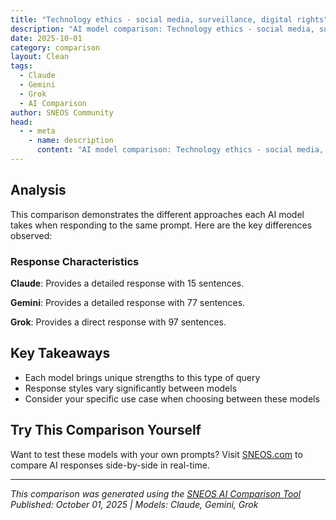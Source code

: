 ```yaml
---
title: "Technology ethics - social media, surveillance, digital rights"
description: "AI model comparison: Technology ethics - social media, surveillance, digital rights..."
date: 2025-10-01
category: comparison
layout: Clean
tags:
  - Claude
  - Gemini
  - Grok
  - AI Comparison
author: SNEOS Community
head:
  - - meta
    - name: description
      content: "AI model comparison: Technology ethics - social media, surveillance, digital rights..."
---
```


<ChatComparison
  title="Technology ethics - social media, surveillance, digital rights"
  prompt="Technology ethics - social media, surveillance, digital rights"
  :responses='{
    "Claude": "# Technology Ethics: Key Issues and Considerations\n\n## Social Media Ethics\n\n### **Platform Responsibility**\n- **Content moderation**: Balancing free speech with harm prevention\n- **Algorithmic transparency**: How feeds and recommendations are curated\n- **Data collection practices**: What information is gathered and how it\u0027s used\n- **Mental health impacts**: Addressing addiction, comparison culture, and well-being\n\n### **User Rights vs. Platform Control**\n- Who decides what content is acceptable?\n- Should platforms be treated as publishers or neutral forums?\n- How to handle misinformation while preserving open dialogue\n- Cross-border content regulation challenges\n\n## Surveillance and Privacy\n\n### **Types of Surveillance**\n- **Government surveillance**: National security vs. civil liberties\n- **Corporate surveillance**: Data collection for advertising and analytics\n- **Workplace monitoring**: Employee privacy vs. productivity/security\n- **Public space monitoring**: Safety vs. anonymity in daily life\n\n### **Key Ethical Questions**\n- What level of privacy should individuals expect?\n- When is surveillance justified for collective benefit?\n- How can oversight and accountability be ensured?\n- What are the long-term societal effects of pervasive monitoring?\n\n## Digital Rights Framework\n\n### **Fundamental Digital Rights**\n- **Access**: Internet connectivity as a human right\n- **Privacy**: Control over personal data and communications\n- **Expression**: Freedom of speech in digital spaces\n- **Due process**: Fair treatment in content moderation and account actions\n\n### **Emerging Considerations**\n- **Algorithmic fairness**: Preventing bias in automated decision-making\n- **Digital dignity**: Protecting human agency in AI-mediated interactions\n- **Data ownership**: Who controls and benefits from personal information\n- **Right to be forgotten**: Ability to remove personal information online\n\n## Balancing Competing Interests\n\n### **Common Tensions**\n- Security vs. Privacy\n- Innovation vs. Regulation\n- Global connectivity vs. Local sovereignty\n- Individual rights vs. Collective benefit\n\n### **Approaches to Resolution**\n- Multi-stakeholder governance involving users, companies, and governments\n- Transparent policies and regular audits\n- Technical solutions (privacy-preserving technologies)\n- International cooperation on standards and norms\n\nWhat specific aspects of technology ethics are you most interested in exploring further?",
    "Gemini": "Okay, let\u0027s dive into the complex and crucial topic of technology ethics, specifically focusing on social media, surveillance, and digital rights. This is a multi-faceted area with significant implications for individuals, societies, and the future.\n\n**I. Social Media Ethics**\n\nSocial media platforms have revolutionized communication and information sharing, but they also present a range of ethical dilemmas:\n\n*   **Privacy Concerns:**\n    *   **Data Collection:** Social media companies collect vast amounts of data about users\u0027 online activity, preferences, and even offline behavior.  The ethical question is how this data is collected, stored, used, and shared. Users are often unaware of the extent of data collection or how it\u0027s being utilized.\n    *   **Data Breaches:**  Data breaches expose sensitive personal information, leading to identity theft, financial fraud, and reputational damage. The responsibility lies with social media platforms to adequately protect user data and be transparent about breaches.\n    *   **Targeted Advertising:**  Data is used to target users with personalized advertisements, which can be manipulative and exploit vulnerabilities. The ethics of using data to influence user behavior and purchasing decisions is debated.\n*   **Misinformation and Disinformation:**\n    *   **Spread of Fake News:** Social media facilitates the rapid spread of false or misleading information. This can have serious consequences, such as influencing elections, inciting violence, and eroding trust in institutions.\n    *   **Echo Chambers and Filter Bubbles:** Algorithms can create echo chambers where users are primarily exposed to information that confirms their existing beliefs, reinforcing biases and hindering critical thinking.\n    *   **Responsibility of Platforms:**  Social media platforms face pressure to combat misinformation, but content moderation is challenging and can raise concerns about censorship and free speech.\n*   **Mental Health and Well-being:**\n    *   **Cyberbullying and Harassment:** Social media can be a breeding ground for cyberbullying, harassment, and online abuse.\n    *   **Social Comparison and Envy:**  Curated and often unrealistic portrayals of life on social media can lead to social comparison, feelings of inadequacy, and mental health issues like anxiety and depression.\n    *   **Addiction:**  Social media platforms are designed to be addictive, with features like notifications and infinite scrolling that encourage compulsive use.\n*   **Manipulation and Influence:**\n    *   **Algorithmic Bias:**  Algorithms that determine what content users see can be biased, perpetuating stereotypes and discrimination.\n    *   **Political Manipulation:**  Social media has been used to spread propaganda, influence elections, and manipulate public opinion.\n    *   **Responsibility of Influencers:**  Ethical considerations arise regarding influencers who promote products or services without disclosing sponsored content or who endorse harmful products.\n*   **Transparency and Accountability:**\n    *   **Lack of Transparency:**  Algorithms and data practices are often opaque, making it difficult for users to understand how social media platforms work and how their data is being used.\n    *   **Limited Accountability:**  Holding social media platforms accountable for the content shared on their platforms and the impact of their algorithms is a challenge.\n\n**Ethical Principles and Considerations for Social Media:**\n\n*   **User Autonomy:** Respecting users\u0027 rights to control their data and make informed decisions about their online experiences.\n*   **Beneficence:** Acting in ways that benefit users and society as a whole.\n*   **Non-Maleficence:** Avoiding actions that could harm users or society.\n*   **Justice:** Ensuring that social media platforms are fair and equitable for all users.\n*   **Transparency:** Being open and honest about data practices, algorithms, and content moderation policies.\n*   **Accountability:** Taking responsibility for the impact of social media platforms on individuals and society.\n\n**II. Surveillance Ethics**\n\nSurveillance technologies, including facial recognition, CCTV cameras, and data analytics, are becoming increasingly prevalent. While they can be used for legitimate purposes like crime prevention and security, they also raise serious ethical concerns:\n\n*   **Privacy Violations:**\n    *   **Mass Surveillance:** The collection and analysis of data on large populations, even those who are not suspected of any wrongdoing, can create a chilling effect on freedom of expression and association.\n    *   **Data Profiling:**  Surveillance data can be used to create detailed profiles of individuals, which can be used for discriminatory purposes.\n    *   **Lack of Consent:**  Individuals are often unaware that they are being surveilled or have limited control over how their data is being used.\n*   **Bias and Discrimination:**\n    *   **Algorithmic Bias in Facial Recognition:** Facial recognition technology has been shown to be less accurate for people of color, leading to misidentification and wrongful arrests.\n    *   **Targeting of Marginalized Communities:** Surveillance technologies can be disproportionately used to target marginalized communities, such as immigrants and activists.\n*   **Erosion of Trust:**\n    *   **Secret Surveillance:**  When surveillance is conducted in secret, it can erode trust between citizens and governments and law enforcement agencies.\n    *   **Abuse of Power:**  Surveillance technologies can be abused by those in power to monitor political opponents or suppress dissent.\n*   **Chilling Effect on Freedom:**\n    *   **Self-Censorship:**  Knowing that they are being watched can lead people to self-censor their behavior and avoid expressing controversial opinions.\n    *   **Inhibition of Dissent:**  Surveillance can discourage people from participating in protests and other forms of political activism.\n*   **Lack of Transparency and Accountability:**\n    *   **Secret Algorithms:**  The algorithms used to analyze surveillance data are often kept secret, making it difficult to assess their accuracy and fairness.\n    *   **Limited Oversight:**  There is often limited oversight of surveillance activities, which can lead to abuses of power.\n\n**Ethical Principles and Considerations for Surveillance:**\n\n*   **Necessity:** Surveillance should only be used when it is necessary to achieve a legitimate purpose.\n*   **Proportionality:** The intrusiveness of surveillance should be proportionate to the risk being addressed.\n*   **Transparency:** Surveillance activities should be conducted in a transparent manner, with clear policies and procedures.\n*   **Accountability:**  Individuals and organizations should be held accountable for the use of surveillance technologies.\n*   **Data Minimization:**  Only the minimum amount of data necessary should be collected and retained.\n*   **Purpose Limitation:**  Data should only be used for the purpose for which it was collected.\n*   **Security:**  Surveillance data should be securely stored and protected from unauthorized access.\n*   **Oversight:**  Independent oversight mechanisms should be in place to ensure that surveillance activities are conducted ethically and legally.\n\n**III. Digital Rights**\n\nDigital rights are the human rights and legal rights that individuals are entitled to when using the internet and digital technologies. They are often extensions of existing human rights applied to the digital realm.  Key digital rights include:\n\n*   **Right to Privacy:**  The right to control personal data, including the right to be free from unwarranted surveillance and data collection.\n*   **Freedom of Expression:**  The right to express oneself online without fear of censorship or reprisal.\n*   **Access to Information:**  The right to access information online, including government information and diverse perspectives.\n*   **Freedom of Assembly and Association:**  The right to organize and participate in online communities and movements.\n*   **Right to Education and Digital Literacy:**  The right to access digital education and develop the skills necessary to use digital technologies effectively and safely.\n*   **Right to Participate in Cultural Life:**  The right to access and participate in online cultural activities.\n*   **Right to Network Neutrality:** The principle that all internet traffic should be treated equally, without discrimination based on content, application, source, or destination.\n*   **Right to Anonymity and Pseudonymity:**  The right to use the internet anonymously or under a pseudonym, which can be important for protecting privacy and freedom of expression.\n*   **Right to Data Protection:** The right to have personal data protected from misuse, unauthorized access, and disclosure.\n*   **Right to Remedy and Redress:** The right to seek legal remedies and redress for violations of digital rights.\n\n**Challenges to Digital Rights:**\n\n*   **Government Censorship and Surveillance:**  Governments may restrict access to information, monitor online activity, and punish those who express dissenting opinions.\n*   **Corporate Data Collection and Surveillance:**  Companies collect vast amounts of data about users\u0027 online behavior, which can be used for targeted advertising, profiling, and other purposes.\n*   **Cybercrime and Online Harassment:**  Cybercrime, including hacking, phishing, and identity theft, can violate individuals\u0027 digital rights. Online harassment and abuse can also infringe on freedom of expression and the right to privacy.\n*   **Digital Divide:**  The digital divide, or the gap between those who have access to digital technologies and those who do not, can limit access to information, education, and economic opportunities.\n*   **Lack of Legal Protection:**  In some countries, digital rights are not adequately protected by law.\n\n**Promoting and Protecting Digital Rights:**\n\n*   **Legislation and Policy:**  Governments should enact legislation and policies that protect digital rights.\n*   **Education and Awareness:**  Raising awareness about digital rights can empower individuals to protect their own rights and advocate for change.\n*   **Advocacy and Activism:**  Organizations and individuals can advocate for digital rights through lobbying, public education, and legal challenges.\n*   **Technological Solutions:**  Developing technologies that protect privacy, security, and freedom of expression can help safeguard digital rights.\n*   **International Cooperation:**  International cooperation is essential for addressing global challenges to digital rights, such as censorship, surveillance, and cybercrime.\n\n**In Conclusion**\n\nThe ethical considerations surrounding social media, surveillance, and digital rights are constantly evolving as technology advances. Navigating these complex issues requires a commitment to ethical principles, transparency, accountability, and respect for human rights.  It demands ongoing dialogue and collaboration between technologists, policymakers, academics, and the public to ensure that technology is used in a way that benefits society as a whole.  It\u0027s an ongoing conversation that requires constant attention and critical thinking.\n",
    "Grok": "Technology ethics, particularly in the realms of social media, surveillance, and digital rights, is a critical field of study that addresses the moral and societal implications of technological advancements. Below, I\u2019ll break down these three key areas, highlight ethical concerns, and provide an overview of the challenges and potential solutions.\n\n---\n\n### **1. Social Media Ethics**\nSocial media platforms like Facebook, Twitter (now X), Instagram, and TikTok have transformed communication, information sharing, and social interaction. However, they raise significant ethical concerns.\n\n#### **Key Ethical Issues:**\n- **Privacy Violations:** Platforms often collect vast amounts of personal data for targeted advertising, sometimes without clear user consent (e.g., Cambridge Analytica scandal with Facebook in 2018).\n- **Misinformation and Disinformation:** The rapid spread of fake news and harmful content can influence public opinion, elections (e.g., 2016 U.S. election interference), and even incite violence (e.g., Myanmar genocide fueled by hate speech on Facebook).\n- **Mental Health Impact:** Studies link excessive social media use to anxiety, depression, and low self-esteem, particularly among younger users due to cyberbullying and idealized portrayals of life.\n- **Algorithmic Bias:** Algorithms can reinforce stereotypes or discrimination by prioritizing certain content or limiting visibility based on race, gender, or other factors.\n- **Addiction by Design:** Features like infinite scrolling and notifications exploit psychological vulnerabilities to maximize user engagement, often at the cost of well-being.\n\n#### **Ethical Questions:**\n- Should platforms prioritize profit over user well-being?\n- How much responsibility do social media companies have to moderate content, and where does this intersect with freedom of speech?\n\n#### **Potential Solutions:**\n- **Transparency:** Platforms should disclose how data is used and allow users more control over their information (e.g., GDPR in Europe).\n- **Content Moderation:** Stronger policies to combat misinformation, hate speech, and harmful content, potentially with independent oversight.\n- **Regulation:** Governments could impose stricter rules on data practices and accountability (e.g., the EU\u2019s Digital Services Act).\n- **Digital Literacy:** Educating users to critically evaluate content and manage screen time.\n\n---\n\n### **2. Surveillance Ethics**\nSurveillance technologies, including facial recognition, GPS tracking, and data monitoring, are increasingly used by governments, corporations, and even individuals. While they can enhance security, they also pose serious ethical dilemmas.\n\n#### **Key Ethical Issues:**\n- **Mass Surveillance:** Government programs (e.g., NSA\u2019s PRISM program exposed by Edward Snowden) often collect data on citizens without clear justification or oversight, eroding privacy.\n- **Corporate Surveillance:** Companies track user behavior online (e.g., Google\u2019s tracking cookies) and in physical spaces (e.g., retail stores using facial recognition), often without explicit consent.\n- **Social Credit Systems:** In some countries like China, surveillance is tied to behavioral scoring, which can restrict freedoms based on arbitrary metrics.\n- **Bias in Surveillance Tech:** Facial recognition systems have higher error rates for non-white individuals, leading to wrongful profiling and arrests.\n- **Chilling Effect:** Constant monitoring can deter free expression and activism, as people fear repercussions for their actions or speech.\n\n#### **Ethical Questions:**\n- What is the balance between security and individual privacy?\n- Who decides what level of surveillance is acceptable, and how is accountability ensured?\n\n#### **Potential Solutions:**\n- **Legal Safeguards:** Enact laws requiring transparency, consent, and limits on data collection (e.g., bans on facial recognition in some U.S. cities).\n- **Oversight Mechanisms:** Establish independent bodies to monitor surveillance practices by both governments and corporations.\n- **Technological Solutions:** Develop privacy-preserving technologies like end-to-end encryption or decentralized data systems.\n- **Public Awareness:** Encourage debates and activism to ensure surveillance practices align with societal values.\n\n---\n\n### **3. Digital Rights**\nDigital rights encompass the freedoms and protections individuals should have in the digital space, including access to technology, freedom of expression, and protection from exploitation.\n\n#### **Key Ethical Issues:**\n- **Digital Divide:** Unequal access to the internet and technology (e.g., rural vs. urban areas, developed vs. developing countries) creates disparities in education, employment, and participation in society.\n- **Censorship:** Governments and corporations can restrict online content or access (e.g., internet shutdowns during protests in India or Iran), violating free speech.\n- **Data Ownership:** Users often lose control over their data, which companies monetize without fair compensation or clear consent.\n- **Right to Be Forgotten:** Balancing an individual\u2019s right to remove outdated or harmful online information with the public\u2019s right to access information.\n- **Net Neutrality:** The principle that internet service providers should treat all data equally is under threat, potentially allowing wealthier entities to dominate online spaces.\n\n#### **Ethical Questions:**\n- Should internet access be considered a human right?\n- How can individuals reclaim control over their digital identities and data?\n\n#### **Potential Solutions:**\n- **Universal Access Initiatives:** Governments and organizations can invest in infrastructure to close the digital divide (e.g., Starlink\u2019s satellite internet for remote areas).\n- **Stronger Data Protection Laws:** Regulations like GDPR give users rights over their data, including the right to delete or transfer it.\n- **Advocacy for Net Neutrality:** Push for policies that prevent ISPs from prioritizing certain content or users.\n- **Decentralized Technologies:** Blockchain and other decentralized systems could empower users to own and manage their data without relying on centralized corporations.\n\n---\n\n### **Overarching Challenges in Technology Ethics**\n1. **Global Disparities:** Ethical standards and enforcement vary widely between countries, complicating global platforms and technologies.\n2. **Rapid Technological Change:** Laws and norms often lag behind innovations, leaving ethical gray areas (e.g., AI ethics in surveillance).\n3. **Power Imbalance:** Tech giants and governments hold disproportionate power over users, often prioritizing profit or control over rights.\n4. **Balancing Trade-offs:** Privacy vs. security, free speech vs. harm prevention\u2014these tensions are hard to resolve universally.\n\n---\n\n### **Case Studies for Context**\n1. **Cambridge Analytica (Social Media):** Exposed how personal data was harvested from millions of Facebook users to influence voter behavior, raising questions about consent and platform accountability.\n2. **China\u2019s Social Credit System (Surveillance):** Combines mass surveillance with behavioral scoring, illustrating the risks of unchecked monitoring and loss of autonomy.\n3. **European GDPR (Digital Rights):** A landmark regulation enforcing data protection and user rights, serving as a model for balancing innovation with ethics.\n\n---\n\n### **Conclusion**\nThe ethical challenges of social media, surveillance, and digital rights are deeply interconnected and reflect broader tensions between technology, power, and human values. Addressing these issues requires collaboration among technologists, policymakers, ethicists, and the public to ensure that technology serves humanity without compromising fundamental rights. Striking a balance involves transparent practices, robust regulations, and empowering users to navigate the digital world with agency and dignity.\n\nIf you\u2019d like to dive deeper into a specific area (e.g., a particular platform, technology, or case study), let me know!"
  }'
  published-date="10:43"
/>

## Analysis

This comparison demonstrates the different approaches each AI model takes when responding to the same prompt. Here are the key differences observed:

### Response Characteristics

**Claude**: Provides a detailed response with 15 sentences. 

**Gemini**: Provides a detailed response with 77 sentences. 

**Grok**: Provides a direct response with 97 sentences. 

## Key Takeaways

- Each model brings unique strengths to this type of query
- Response styles vary significantly between models
- Consider your specific use case when choosing between these models

## Try This Comparison Yourself

Want to test these models with your own prompts? Visit [SNEOS.com](https://sneos.com) to compare AI responses side-by-side in real-time.

---

*This comparison was generated using the [SNEOS AI Comparison Tool](https://sneos.com)*
*Published: October 01, 2025 | Models: Claude, Gemini, Grok*
